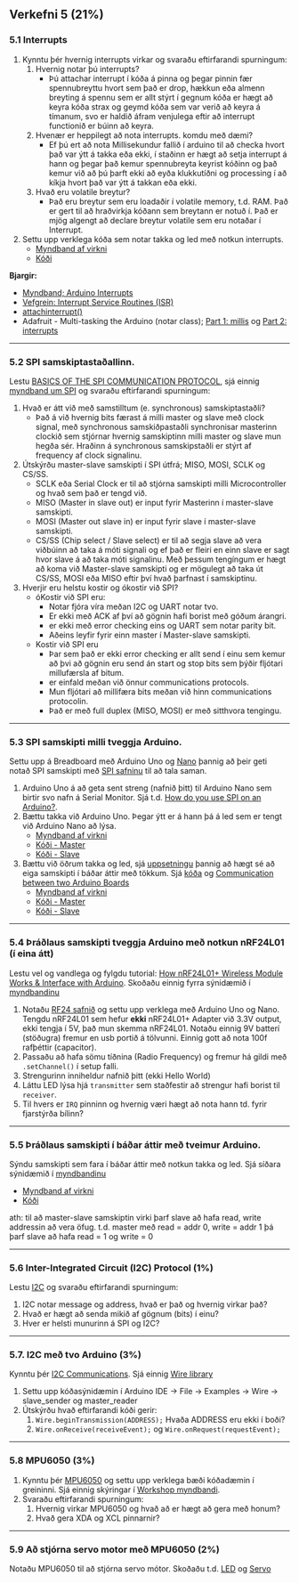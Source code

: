 ## Verkefni 5 (21%)

### 5.1 Interrupts 
1. Kynntu þér hvernig interrupts virkar og svaraðu eftirfarandi spurningum:
   1. Hvernig notar þú interrupts?
      - Þú attachar interrupt í kóða á pinna og þegar pinnin fær spennubreyttu hvort sem það er drop, hækkun eða almenn breyting á spennu sem er allt stýrt í gegnum                     kóða er hægt að keyra kóða strax og geymd kóða sem var verið að keyra á tímanum, svo er haldið áfram venjulega eftir að interrupt functionið er búinn að keyra.
   1. Hvenær er heppilegt að nota interrupts. komdu með dæmi?
      - Ef þú ert að nota Millisekundur fallið í arduino til að checka hvort það var ýtt á takka eða ekki, í staðinn er hægt að setja interrupt á hann og þegar það kemur                 spennubreyta keyrist kóðinn og það kemur við að þú þarft ekki að eyða klukkutíðni og processing í að kíkja hvort það var ýtt á takkan eða ekki.
   1. Hvað eru volatile breytur?
      - Það eru breytur sem eru loadaðir í volatile memory, t.d. RAM. Það er gert til að hraðvirkja kóðann sem breytann er notuð í. Það er mjög algengt að declare breytur               volatile sem eru notaðar í Interrupt. 
1. Settu upp verklega kóða sem notar takka og led með notkun interrupts.
   - [Myndband af virkni](https://youtu.be/JBGjoEG0Slo)
   - [Kóði](https://github.com/sveinnoli/vesm2h21/blob/main/verkefni5/5.1_interrupts/interrupt/interrupt.ino)

**Bjargir:**
- [Myndband; Arduino Interrupts](https://www.youtube.com/watch?v=QtyOiTw0oQc) 
- [Vefgrein: Interrupt Service Routines (ISR)](http://gammon.com.au/interrupts)
- [attachinterrupt()](https://www.arduino.cc/reference/en/language/functions/external-interrupts/attachinterrupt/)
- Adafruit - Multi-tasking the Arduino (notar class); [Part 1: millis](https://learn.adafruit.com/multi-tasking-the-arduino-part-1) og [Part 2: interrupts](https://learn.adafruit.com/multi-tasking-the-arduino-part-2/overview)

---

### 5.2 SPI samskiptastaðallinn. 
Lestu [BASICS OF THE SPI COMMUNICATION PROTOCOL](https://www.circuitbasics.com/basics-of-the-spi-communication-protocol), sjá einnig [myndband um SPI](https://www.youtube.com/watch?v=ldRkXTBw9_o) og svaraðu eftirfarandi spurningum:
   
   1. Hvað er átt við með samstilltum (e. synchronous) samskiptastaðli?
      - Það á við hvernig bits færast á milli master og slave með clock signal, með synchronous samskiðpastaðli synchronisar masterinn clockið sem stjórnar hvernig samskiptinn           milli master og slave mun hegða sér. Hraðinn á synchronous samskipstaðli er stýrt af frequency af clock signalinu.
   3. Útskýrðu master-slave samskipti í SPI útfrá; MISO, MOSI, SCLK og CS/SS.
      - SCLK eða Serial Clock er til að stjórna samskipti milli Microcontroller og hvað sem það er tengd við.
      - MISO (Master in slave out) er input fyrir Masterinn í master-slave samskipti.
      - MOSI (Master out slave in) er input fyrir slave í master-slave samskipti.
      - CS/SS (Chip select / Slave select) er til að segja slave að vera viðbúinn að taka á móti signali og ef það er fleiri en einn slave er sagt hvor slave á að taka móti             signalinu.
      Með þessum tengíngum er hægt að koma við Master-slave samskipti og er mögulegt að taka út CS/SS, MOSI eða MISO eftir því hvað þarfnast í samskiptinu.
   4. Hverjir eru helstu kostir og ókostir við SPI?
      - óKostir við SPI eru:
         - Notar fjóra víra meðan I2C og UART notar tvo.
         - Er ekki með ACK af því að gögnin hafi borist með góðum árangri.
         - er ekki með error checking eins og UART sem notar parity bit.
         - Aðeins leyfir fyrir einn master í Master-slave samskipti.
      - Kostir við SPI eru 
          - Þar sem það er ekki error checking er allt send í einu sem kemur að þvi að gögnin eru send án start og stop bits sem þýðir fljótari millufærsla af bitum.
          - er einfald meðan við önnur communications protocols.
          - Mun fljótari að millifæra bits meðan við hinn communications protocolin.
          - Það er með full duplex (MISO, MOSI) er með sitthvora tengingu.

---

### 5.3 SPI samskipti milli tveggja Arduino. 
Settu upp á Breadboard með Arduino Uno og [Nano](https://www.arduino.cc/en/pmwiki.php?n=Main/ArduinoBoardNano) þannig að þeir geti notað SPI samskipti með [SPI safninu](https://www.arduino.cc/en/reference/SPI) til að tala saman.
1. Arduino Uno á að geta sent streng (nafnið þitt) til Arduino Nano sem birtir svo nafn á Serial Monitor. Sjá t.d. [How do you use SPI on an Arduino?](https://arduino.stackexchange.com/questions/16348/how-do-you-use-spi-on-an-arduino).
1. Bættu takka við Arduino Uno. Þegar ýtt er á hann þá á led sem er tengt við Arduino Nano að lýsa. 
   - [Myndband af virkni](https://youtu.be/d85kyIewoYc)
   - [Kóði - Master](https://github.com/sveinnoli/vesm2h21/blob/main/verkefni5/5.3_SPI_Communications_Arduino/5.3_2-3_ardu_comm_btn_lights/Master_SPI/Master_SPI.ino)
   - [Kóði - Slave](https://github.com/sveinnoli/vesm2h21/blob/main/verkefni5/5.3_SPI_Communications_Arduino/5.3_2-3_ardu_comm_btn_lights/Slave_SPI/Slave_SPI.ino)
1. Bættu við öðrum takka og led, sjá [uppsetningu](https://raw.githubusercontent.com/VESM3/V21/master/Myndir/SPI.png)  þannig að hægt sé að eiga samskipti í báðar áttir með tökkum. Sjá [kóða](https://gist.github.com/gestskoli/d2069beb5c4d0cf7c9351d75dfc3e2b0) og [Communication between two Arduino Boards](https://circuitdigest.com/microcontroller-projects/arduino-spi-communication-tutorial) 
   - [Myndband af virkni](https://youtu.be/w2A9PUIwKpY)
   - [Kóði - Master](https://github.com/sveinnoli/vesm2h21/blob/main/verkefni5/5.3_SPI_Communications_Arduino/5.3_2-3_ardu_comm_btn_lights/Master_SPI/Master_SPI.ino)
   - [Kóði - Slave](https://github.com/sveinnoli/vesm2h21/blob/main/verkefni5/5.3_SPI_Communications_Arduino/5.3_2-3_ardu_comm_btn_lights/Slave_SPI/Slave_SPI.ino)
<!-- 1. Bættu takka við Arduino Uno. Þegar ýtt er á hann þá á led sem er tengt við Arduino Nano að lýsa. -->

---

### 5.4 Þráðlaus samskipti tveggja Arduino með notkun nRF24L01 (í eina átt) 
Lestu vel og vandlega og fylgdu tutorial: [How nRF24L01+ Wireless Module Works & Interface with Arduino](https://lastminuteengineers.com/nrf24l01-arduino-wireless-communication/). Skoðaðu einnig fyrra sýnidæmið í [myndbandinu](https://howtomechatronics.com/tutorials/arduino/arduino-wireless-communication-nrf24l01-tutorial/)

1. Notaðu [RF24 safnið](https://github.com/nRF24/RF24) og settu upp verklega með Arduino Uno og Nano. Tengdu nRF24L01 sem hefur **ekki** nRF24L01+ Adapter við 3.3V output, ekki tengja í 5V, það mun skemma nRF24L01. Notaðu einnig 9V batterí (stöðugra) fremur en usb portið á tölvunni. Einnig gott að nota 100f rafþéttir (capacitor).
1. Passaðu að hafa sömu tíðnina (Radio Frequency) og fremur há gildi með `.setChannel()` í setup falli.
1. Strengurinn inniheldur nafnið þitt (ekki Hello World)
1. Láttu LED lýsa hjá `transmitter` sem staðfestir að strengur hafi borist til `receiver`. 
1. Til hvers er `IRQ` pinninn og hvernig væri hægt að nota hann td. fyrir fjarstýrða bílinn?

---

### 5.5 Þráðlaus samskipti í báðar áttir með tveimur Arduino. 
Sýndu samskipti sem fara í báðar áttir með notkun takka og led. Sjá síðara sýnidæmið í [myndbandinu](https://howtomechatronics.com/tutorials/arduino/arduino-wireless-communication-nrf24l01-tutorial/)
   - [Myndband af virkni](https://youtu.be/8b_cnncqXsI)
   - [Kóði](https://github.com/sveinnoli/vesm2h21/blob/main/verkefni5/5.5_Wireless_nRF24L01_twoway/5.5_wirless_comm_twoway/5.5_wirless_comm_twoway.ino)

   ath: til að master-slave samskiptin virki þarf slave að hafa read, write addressin að vera öfug. t.d. master með read = addr 0, write = addr 1 þá þarf slave að hafa 
   read = 1 og write = 0

---

### 5.6 Inter-Integrated Circuit (I2C) Protocol (1%)
Lestu [I2C](https://www.circuitbasics.com/basics-of-the-i2c-communication-protocol/) og svaraðu eftirfarandi spurningum:

   1. I2C notar message og address, hvað er það og hvernig virkar það?
   1. Hvað er hægt að senda mikið af gögnum (bits) í einu?
   1. Hver er helsti munurinn á SPI og I2C? 

---

### 5.7. I2C með tvo Arduino (3%)
Kynntu þér [I2C Communications](https://dronebotworkshop.com/i2c-arduino-arduino/). Sjá einnig [Wire library](https://www.arduino.cc/en/reference/wire)

1. Settu upp kóðasýnidæmin í Arduino IDE -> File -> Examples -> Wire -> slave_sender og master_reader
1. Útskýrðu hvað eftirfarandi kóði gerir:
   1. `Wire.beginTransmission(ADDRESS);` Hvaða ADDRESS eru ekki í boði?
   1. `Wire.onReceive(receiveEvent);` og `Wire.onRequest(requestEvent);` 

<!--
1. Settu upp síðari tilraunina **Arduino Remote Using I2C** (með breytiviðnámi og led) sem kemur fyrir í [I2C Communications](https://dronebotworkshop.com/i2c-arduino-arduino/) verklega. 
-->
---

### 5.8 MPU6050 (3%) 
1. Kynntu þér [MPU6050](https://lastminuteengineers.com/mpu6050-accel-gyro-arduino-tutorial/) og settu upp verklega bæði kóðadæmin í greininni. Sjá einnig skýringar í [Workshop myndbandi](https://dronebotworkshop.com/mpu-6050-level/).
1. Svaraðu eftirfarandi spurningum:
   1. Hvernig virkar MPU6050 og hvað að er hægt að gera með honum?
   1. Hvað gera XDA og XCL pinnarnir?
 
---

### 5.9 Að stjórna servo motor með MPU6050 (2%) 
Notaðu MPU6050 til að stjórna servo mótor. Skoðaðu t.d. [LED](https://www.youtube.com/watch?v=7ZmmFVJ8dAI) og [Servo](https://maker.pro/arduino/tutorial/how-to-control-a-servo-with-an-arduino-and-mpu6050)

<!--
- [Workshop: 3D Simulation With Processing](https://www.instructables.com/id/Arduino-MPU6050-GY521-6-Axis-Accelerometer-Gyro-3D/)
-->
